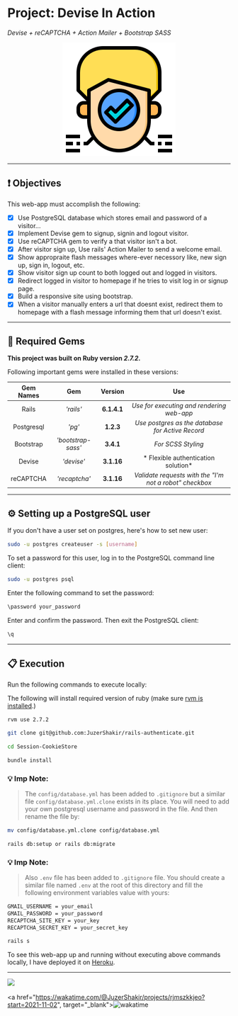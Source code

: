# Project: Devise In Action
*Devise + reCAPTCHA + Action Mailer + Bootstrap SASS*

<div align="center">
  <img src="project_logo.png" />
</div>

----

## ❗ Objectives
This web-app must accomplish the following:
- [x] Use PostgreSQL database which stores email and password of a visitor...
- [x] Implement Devise gem to signup, signin and logout visitor.
- [x] Use reCAPTCHA gem to verify a that visitor isn't a bot.
- [x] After visitor sign up, Use rails' Action Mailer to send a welcome email.
- [x] Show appropraite flash messages where-ever necessory like, new sign up, sign in, logout, etc.
- [x] Show visitor sign up count to both logged out and logged in visitors.
- [x] Redirect logged in visitor to homepage if he tries to visit log in or signup page.
- [x] Build a responsive site using bootstrap.
- [X] When a visitor manually enters a url that doesnt exist, redirect them to homepage with a flash message informing them that url doesn't exist.

----

## 💎 Required Gems

**This project was built on Ruby version *2.7.2*.**

Following important gems were installed in these versions:

|  **Gem Names**  |         **Gem**         | **Version** |                      **Use**                     |
| :------------:  |     :------------:      | :---------: |                    :---------:                   |
|      Rails      |        _'rails'_        |  **6.1.4.1**  |    *Use for executing and rendering web-app*     |
|   Postgresql    |          _'pg'_         |  **1.2.3**  | *Use postgres as the database for Active Record* |
|    Bootstrap    |  _'bootstrap-sass'_      |  **3.4.1**  |                *For SCSS Styling*                 |
|    Devise       |        _'devise'_       |  **3.1.16** | * Flexible authentication solution* |
|  reCAPTCHA     |      _'recaptcha'_       |  **3.1.16** | *Validate requests with the "I'm not a robot" checkbox* |


----

## ⚙️ Setting up a PostgreSQL user

If you don't have a user set on postgres, here's how to set new user:

```bash
sudo -u postgres createuser -s [username]
```
To set a password for this user, log in to the PostgreSQL command line client:
```bash
sudo -u postgres psql
```
Enter the following command to set the password:
```bash
\password your_password
```
Enter and confirm the password. Then exit the PostgreSQL client:
```bash
\q
```

-----

## 📋 Execution

Run the following commands to execute locally:

The following will install required version of ruby (make sure [rvm is installed](https://rvm.io/rvm/install).)

```bash
rvm use 2.7.2
```
```bash
git clone git@github.com:JuzerShakir/rails-authenticate.git
```
```bash
cd Session-CookieStore
```
```bash
bundle install
```

### 💡 Imp Note:
> The `config/database.yml` has been added to `.gitignore` but a similar file `config/database.yml.clone` exists in its place. You will need to add your own postgresql username and password in the file. And then rename the file by:

```bash
mv config/database.yml.clone config/database.yml
```
```bash
rails db:setup or rails db:migrate
```
### 💡 Imp Note:
> Also `.env` file has been added to `.gitignore` file. You should create a similar file named `.env` at the root of this directory and fill the following environment variables value with yours:

```
GMAIL_USERNAME = your_email
GMAIL_PASSWORD = your_password
RECAPTCHA_SITE_KEY = your_key
RECAPTCHA_SECRET_KEY = your_secret_key
```

```bash
rails s
```



To see this web-app up and running without executing above commands locally,
I have deployed it on [Heroku](https://rails-authenticate.herokuapp.com/).

-----

![](https://visitor-badge-reloaded.herokuapp.com/badge?page_id=juzershakir.rails-authenticate&color=000000&lcolor=000000&style=for-the-badge&logo=Github)


<a href="https://wakatime.com/@JuzerShakir/projects/rjmszkkjeo?start=2021-11-02", target="_blank"><img src="https://wakatime.com/badge/user/ccef187f-4308-4666-920d-d0a9a07d713a/project/cf27cce3-0e99-43d1-a469-74461e0e8c38.svg" alt="wakatime"></a>

